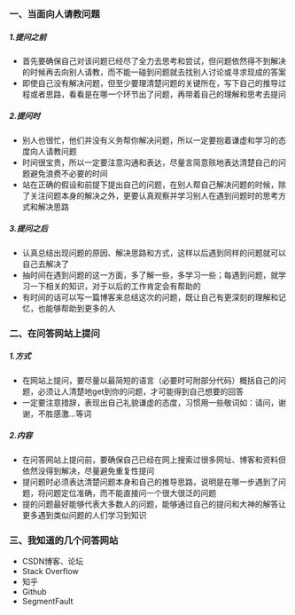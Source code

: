 ### 一、当面向人请教问题
##### 1.提问之前

- 首先要确保自己对该问题已经尽了全力去思考和尝试，但问题依然得不到解决的时候再去向别人请教，而不能一碰到问题就去找别人讨论或寻求现成的答案
- 即使自己没有解决问题，但至少要理清楚问题的关键所在，写下自己的推导过程或者思路，看看是在哪一个环节出了问题，再带着自己的理解和思考去提问

##### 2.提问时
- 别人也很忙，他们并没有义务帮你解决问题，所以一定要抱着谦虚和学习的态度向人请教问题
- 时间很宝贵，所以一定要注意沟通和表达，尽量言简意赅地表达清楚自己的问题避免浪费不必要的时间
- 站在正确的假设和前提下提出自己的问题，在别人帮自己解决问题的时候，除了关注问题本身的解决之外，更要认真观察并学习别人在遇到问题时的思考方式和解决思路

##### 3.提问之后
- 认真总结出现问题的原因、解决思路和方式，这样以后遇到同样的问题就可以自己去解决了
- 抽时间在遇到问题的这一方面，多了解一些，多学习一些；每遇到问题，就学习一下相关的知识，对于以后的工作肯定会有帮助的
- 有时间的话可以写一篇博客来总结这次的问题，既让自己有更深刻的理解和记忆，也能够帮助到更多的人

### 二、在问答网站上提问

##### 1.方式

- 在网站上提问，要尽量以最简短的语言（必要时可附部分代码）概括自己的问题，必须让人清楚地get到你的问题，才可能得到自己想要的回答
- 一定要注意措辞，表现出自己礼貌谦虚的态度，习惯用一些敬词如：请问，谢谢，不胜感激...等词

##### 2.内容

- 在问答网站上提问前，要确保自己已经在网上搜索过很多网址、博客和资料但依然没得到解决，尽量避免重复性提问
- 提问题时必须表达清楚问题本身和自己的推导思路，说明是在哪一步遇到了问题，将问题定位准确，而不能直接问一个很大很泛的问题
- 提的问题最好能够代表大多数人的问题，能够通过自己的提问和大神的解答让更多遇到类似问题的人们学习到知识

### 三、我知道的几个问答网站

- CSDN博客、论坛
- Stack Overflow
- 知乎
- Github
- SegmentFault

